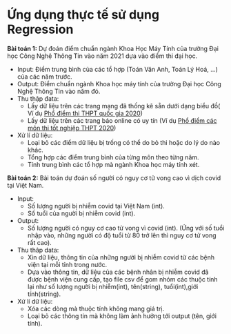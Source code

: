 # Ứng dụng thực tế sử dụng Regression

**Bài toán 1:** Dự đoán điểm chuẩn ngành Khoa Học Máy Tính của trường Đại học Công Nghệ Thông Tin vào năm 2021 dựa vào điểm thi đại học.
- Input: Điểm trung bình của các tổ hợp (Toán Văn Anh, Toán Lý Hoá, ...) của các năm trước.
- Output: Điểm chuẩn ngành Khoa học máy tính của trường Đại học Công Nghệ Thông Tin vào năm đó.
- Thu thập đata: 
  + Lấy dữ liệu trên các trang mạng đã thống kê sẵn dưới dạng biểu đồ( Ví dụ [Phổ điểm thi THPT quốc gia 2020](https://hoatieu.vn/pho-diem-thi-thpt-quoc-gia-203316#:~:text=sinh%20(kh%E1%BB%91i%20B)-,K%E1%BA%BFt%20qu%E1%BA%A3%20ph%C3%A2n%20t%C3%ADch%20%C4%91i%E1%BB%83m%20thi%20theo%20t%E1%BB%95%20h%E1%BB%A3p%203,%C4%91%E1%BA%A1t%20nh%E1%BA%A5t%20l%C3%A0%2022%20%C4%91i%E1%BB%83m.))
  + Lấy dữ liệu trên các trang báo online có uy tín (Ví dụ [Phổ điểm các môn thi tốt nghiệp THPT 2020](https://tuoitre.vn/pho-diem-cac-mon-thi-tot-nghiep-thpt-2020-tap-trung-o-khoang-5-5-7-5-diem-20200808195948919.htm))
- Xử lí dữ liệu:
  + Loại bỏ các điểm dữ liệu bị trống có thể do bỏ thi hoặc do lý do nào khác.
  + Tổng hợp các điểm trung bình của từng môn theo từng năm.
  + Tính trung bình các tổ hợp mà ngành Khoa học máy tính xét.

**Bài toán 2:** Bài toán dự đoán số người có nguy cơ tử vong cao vì dịch covid tại Việt Nam.
- Input:
  + Số lượng người bị nhiễm covid tại Việt Nam (int).
  + Số tuổi của người bị nhiễm covid (int).
- Output:
  + Số lượng người có nguy cơ cao tử vong vì covid (int). (Ứng với số tuổi nhập vào, những người có độ tuổi từ 80 trở lên thì nguy cơ tử vong rất cao).
- Thu thâp data:
  + Xin dữ liệu, thông tin của những người bị nhiễm covid từ các bệnh viện tại mỗi tỉnh trong nước.
  + Dựa vào thông tin, dữ liệu của các bệnh nhân bị nhiễm covid đã được bệnh viện cung cấp, tạo file csv để gom nhóm các thuộc tính lại như số lượng 
  người bị nhiễm(int), tên(string), tuổi(int),giới tính(string).
- Xử lí dữ liệu:
  + Xóa các dòng mà thuộc tính không mang giá trị.
  + Loại bỏ các thông tin mà không làm ảnh hưởng tới output (tên, giới tính).

